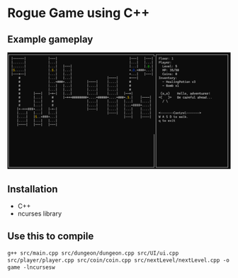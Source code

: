 # Rogue Game using C++

## Example gameplay
![Gameplay footage](/images/image.png)

## Installation
- C++
- ncurses library

## Use this to compile
```
g++ src/main.cpp src/dungeon/dungeon.cpp src/UI/ui.cpp src/player/player.cpp src/coin/coin.cpp src/nextLevel/nextLevel.cpp -o game -lncursesw
```